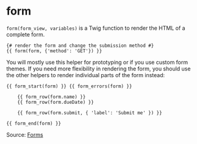 # form

`form(form_view, variables)` is a Twig function to render the HTML of a complete form.

```twig
{# render the form and change the submission method #} 
{{ form(form, {'method': 'GET'}) }} 
```

You will mostly use this
helper for prototyping or if you use custom form themes. If you need more flexibility in rendering the form, you should
use the other helpers to render individual parts of the form instead:

```twig
{{ form_start(form) }} {{ form_errors(form) }}

    {{ form_row(form.name) }}
    {{ form_row(form.dueDate) }}

    {{ form_row(form.submit, { 'label': 'Submit me' }) }}

{{ form_end(form) }}
```

Source: [Forms](https://symfony.com/doc/current/form/form_customization.html#reference-forms-twig-form)